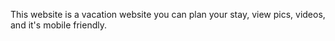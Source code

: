 This website is a vacation website you can plan your stay, view pics, videos, and it's mobile friendly.

